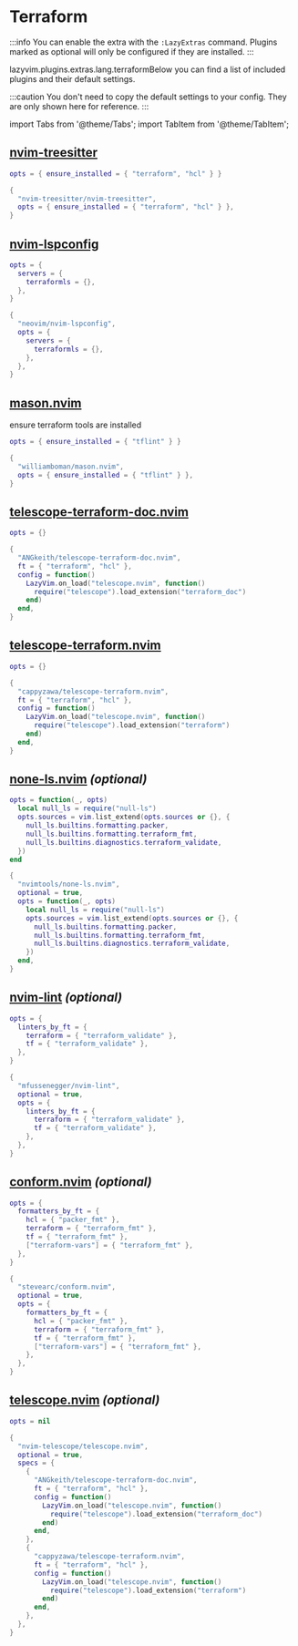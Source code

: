 # Terraform

<!-- plugins:start -->

:::info
You can enable the extra with the `:LazyExtras` command.
Plugins marked as optional will only be configured if they are installed.
:::

lazyvim.plugins.extras.lang.terraformBelow you can find a list of included plugins and their default settings.

:::caution
You don't need to copy the default settings to your config.
They are only shown here for reference.
:::

import Tabs from '@theme/Tabs';
import TabItem from '@theme/TabItem';

## [nvim-treesitter](https://github.com/nvim-treesitter/nvim-treesitter)

<Tabs>

<TabItem value="opts" label="Options">

```lua
opts = { ensure_installed = { "terraform", "hcl" } }
```

</TabItem>


<TabItem value="code" label="Full Spec">

```lua
{
  "nvim-treesitter/nvim-treesitter",
  opts = { ensure_installed = { "terraform", "hcl" } },
}
```

</TabItem>

</Tabs>

## [nvim-lspconfig](https://github.com/neovim/nvim-lspconfig)

<Tabs>

<TabItem value="opts" label="Options">

```lua
opts = {
  servers = {
    terraformls = {},
  },
}
```

</TabItem>


<TabItem value="code" label="Full Spec">

```lua
{
  "neovim/nvim-lspconfig",
  opts = {
    servers = {
      terraformls = {},
    },
  },
}
```

</TabItem>

</Tabs>

## [mason.nvim](https://github.com/williamboman/mason.nvim)

 ensure terraform tools are installed


<Tabs>

<TabItem value="opts" label="Options">

```lua
opts = { ensure_installed = { "tflint" } }
```

</TabItem>


<TabItem value="code" label="Full Spec">

```lua
{
  "williamboman/mason.nvim",
  opts = { ensure_installed = { "tflint" } },
}
```

</TabItem>

</Tabs>

## [telescope-terraform-doc.nvim](https://github.com/ANGkeith/telescope-terraform-doc.nvim)

<Tabs>

<TabItem value="opts" label="Options">

```lua
opts = {}
```

</TabItem>


<TabItem value="code" label="Full Spec">

```lua
{
  "ANGkeith/telescope-terraform-doc.nvim",
  ft = { "terraform", "hcl" },
  config = function()
    LazyVim.on_load("telescope.nvim", function()
      require("telescope").load_extension("terraform_doc")
    end)
  end,
}
```

</TabItem>

</Tabs>

## [telescope-terraform.nvim](https://github.com/cappyzawa/telescope-terraform.nvim)

<Tabs>

<TabItem value="opts" label="Options">

```lua
opts = {}
```

</TabItem>


<TabItem value="code" label="Full Spec">

```lua
{
  "cappyzawa/telescope-terraform.nvim",
  ft = { "terraform", "hcl" },
  config = function()
    LazyVim.on_load("telescope.nvim", function()
      require("telescope").load_extension("terraform")
    end)
  end,
}
```

</TabItem>

</Tabs>

## [none-ls.nvim](https://github.com/nvimtools/none-ls.nvim) _(optional)_

<Tabs>

<TabItem value="opts" label="Options">

```lua
opts = function(_, opts)
  local null_ls = require("null-ls")
  opts.sources = vim.list_extend(opts.sources or {}, {
    null_ls.builtins.formatting.packer,
    null_ls.builtins.formatting.terraform_fmt,
    null_ls.builtins.diagnostics.terraform_validate,
  })
end
```

</TabItem>


<TabItem value="code" label="Full Spec">

```lua
{
  "nvimtools/none-ls.nvim",
  optional = true,
  opts = function(_, opts)
    local null_ls = require("null-ls")
    opts.sources = vim.list_extend(opts.sources or {}, {
      null_ls.builtins.formatting.packer,
      null_ls.builtins.formatting.terraform_fmt,
      null_ls.builtins.diagnostics.terraform_validate,
    })
  end,
}
```

</TabItem>

</Tabs>

## [nvim-lint](https://github.com/mfussenegger/nvim-lint) _(optional)_

<Tabs>

<TabItem value="opts" label="Options">

```lua
opts = {
  linters_by_ft = {
    terraform = { "terraform_validate" },
    tf = { "terraform_validate" },
  },
}
```

</TabItem>


<TabItem value="code" label="Full Spec">

```lua
{
  "mfussenegger/nvim-lint",
  optional = true,
  opts = {
    linters_by_ft = {
      terraform = { "terraform_validate" },
      tf = { "terraform_validate" },
    },
  },
}
```

</TabItem>

</Tabs>

## [conform.nvim](https://github.com/stevearc/conform.nvim) _(optional)_

<Tabs>

<TabItem value="opts" label="Options">

```lua
opts = {
  formatters_by_ft = {
    hcl = { "packer_fmt" },
    terraform = { "terraform_fmt" },
    tf = { "terraform_fmt" },
    ["terraform-vars"] = { "terraform_fmt" },
  },
}
```

</TabItem>


<TabItem value="code" label="Full Spec">

```lua
{
  "stevearc/conform.nvim",
  optional = true,
  opts = {
    formatters_by_ft = {
      hcl = { "packer_fmt" },
      terraform = { "terraform_fmt" },
      tf = { "terraform_fmt" },
      ["terraform-vars"] = { "terraform_fmt" },
    },
  },
}
```

</TabItem>

</Tabs>

## [telescope.nvim](https://github.com/nvim-telescope/telescope.nvim) _(optional)_

<Tabs>

<TabItem value="opts" label="Options">

```lua
opts = nil
```

</TabItem>


<TabItem value="code" label="Full Spec">

```lua
{
  "nvim-telescope/telescope.nvim",
  optional = true,
  specs = {
    {
      "ANGkeith/telescope-terraform-doc.nvim",
      ft = { "terraform", "hcl" },
      config = function()
        LazyVim.on_load("telescope.nvim", function()
          require("telescope").load_extension("terraform_doc")
        end)
      end,
    },
    {
      "cappyzawa/telescope-terraform.nvim",
      ft = { "terraform", "hcl" },
      config = function()
        LazyVim.on_load("telescope.nvim", function()
          require("telescope").load_extension("terraform")
        end)
      end,
    },
  },
}
```

</TabItem>

</Tabs>

<!-- plugins:end -->
